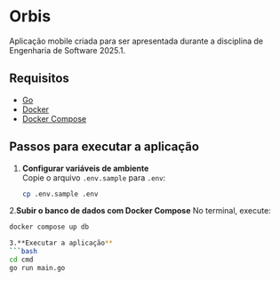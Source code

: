 # Orbis

Aplicação mobile criada para ser apresentada durante a disciplina de Engenharia de Software 2025.1.

## Requisitos

- [Go](https://golang.org/dl/)
- [Docker](https://www.docker.com/)
- [Docker Compose](https://docs.docker.com/compose/)

## Passos para executar a aplicação

1. **Configurar variáveis de ambiente**  
   Copie o arquivo `.env.sample` para `.env`:
   ```bash
   cp .env.sample .env

2.**Subir o banco de dados com Docker Compose**
   No terminal, execute:
   ```bash
   docker compose up db

3.**Executar a aplicação**
   ```bash
   cd cmd
   go run main.go
